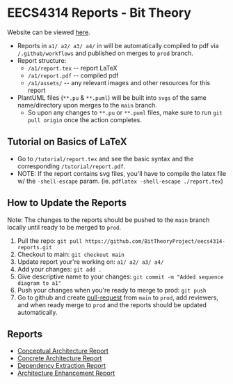 # EECS4314 Reports - Bit Theory

Website can be viewed [here](https://bittheoryproject.github.io/eecs4314-project/).

- Reports in `a1/ a2/ a3/ a4/` in will be automatically compiled to pdf via `/.github/workflows` and published on merges to `prod` branch.
- Report structure:
  - `/a1/report.tex` -- report LaTeX
  - `/a1/report.pdf` -- compiled pdf
  - `/a1/assets/` -- any relevant images and other resources for this report
- PlantUML files (`**.pu` & `**.puml`) will be built into `svgs` of the same name/directory upon merges to the `main` branch.
  - So upon any changes to `**.pu` or `**.puml` files, make sure to run `git pull origin` once the action completes.

## Tutorial on Basics of LaTeX

- Go to `/tutorial/report.tex` and see the basic syntax and the corresponding `/tutorial/report.pdf`.
- NOTE: If the report contains svg files, you'll have to compile the latex file w/ the `-shell-escape` param. (ie. `pdflatex -shell-escape ./report.tex`)

## How to Update the Reports

Note: The changes to the reports should be pushed to the  `main` branch locally until ready to be merged to `prod`.

1. Pull the repo: `git pull https://github.com/BitTheoryProject/eecs4314-reports.git`
2. Checkout to main: `git checkout main`
3. Update report your're working on: `a1/ a2/ a3/ a4/`
4. Add your changes: `git add .`
5. Give descriptive name to your changes: `git commit -m "Added sequence diagram to a1"`
6. Push your changes when you're ready to merge to prod: `git push`
5. Go to github and create [pull-request](https://docs.github.com/en/pull-requests/collaborating-with-pull-requests/proposing-changes-to-your-work-with-pull-requests/about-pull-requests) from `main` to `prod`, add reviewers, and when ready merge to `prod` and the reports should be updated automatically.

## Reports

- [Conceptual Architecture Report](https://bittheoryproject.github.io/eecs4314-reports/a1/report-lualatex.pdf)
- [Concrete Architecture Report](https://bittheoryproject.github.io/eecs4314-reports/a2/report-lualatex.pdf)
- [Dependency Extraction Report](https://bittheoryproject.github.io/eecs4314-reports/a3/report-lualatex.pdf)
- [Architecture Enhancement Report](https://bittheoryproject.github.io/eecs4314-reports/a4/report-lualatex.pdf)
